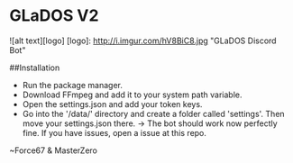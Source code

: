 # GLaDOS V2

![alt text][logo]
[logo]: http://i.imgur.com/hV8BiC8.jpg "GLaDOS Discord Bot"

##Installation

* Run the package manager.
* Download FFmpeg and add it to your system path variable.
* Open the settings.json and add your token keys.
* Go into the '/data/' directory and create a folder called 'settings'.
	Then move your settings.json there.
   -> The bot should work now perfectly fine. If you have issues, open a issue at this repo.
   
~Force67 & MasterZero